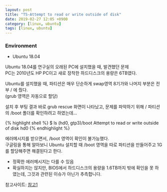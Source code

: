 ```yaml
---
layout: post
title: "TS-Attempt to read or write outside of disk"
date: 2019-02-27 12:05 +0900
category: [linux, ubuntu]
tags: [linux, ubuntu]
---
```


### Environment 
* Ubuntu 18.04

Ubuntu 18.04를 연구실의 오래된 PC에 설치했을 때, 발견했던 문제  
PC는 2010년도 HP PC이고 새로 장착한 하드디스크의 용량은 6TB였다.  
  
Ubuntu를 설치했을 때, 파티션은 매우 단순하게 swap영역 8기가와 나머지 부분은 전부 / 에 줬다.  
(grub 영역은 자동으로 할당)  
  
설치 후 부팅 결과 바로 grub rescue 화면이 나타났고, 문제를 파악하기 위해 / 파티션의 /boot 폴더를 확인하려고 하였는데...
  
{% highlight shell %}
$ ls (hd0, gtp3)/boot 
Attempt to read or write outside of disk hd0 
{% endhighlight %}

에러메시지를 받으면서, /boot 영역이 확인이 불가능했다.  
구글링을 통해 알아보니 Ubuntu 설치할 때 /boot 영역을 따로 파티션을 만들어주고 1G를 할당해주면 해결된다고 한다.  

* 정확한 에러메시지는 다를 수 있음
* 확실하지는 않지만, BIOS에서 하드디스크의 용량을 1.6TB까지 밖에 확인을 못 하였는데, 그것과 관련된 이슈가 아닌가 추측합니다.

참고사이트: [참고1](https://askubuntu.com/questions/397485/what-to-do-when-i-get-an-attempt-to-read-or-write-outside-of-disk-hd0)